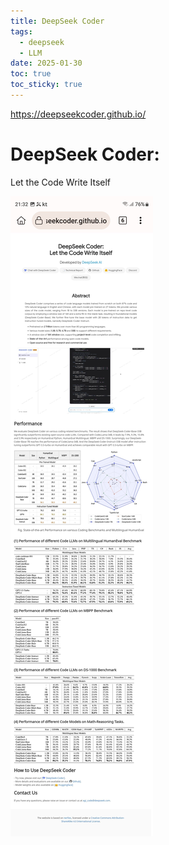 ```yaml
---
title: DeepSeek Coder
tags:
  - deepseek
  - LLM
date: 2025-01-30
toc: true
toc_sticky: true
---
```

<https://deepseekcoder.github.io/>


# DeepSeek Coder:
Let the Code Write Itself


![](../_asset/Screenshot_20240201_213214_Kiwi%20Browser.jpg)